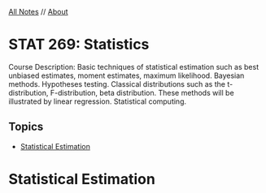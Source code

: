 <style>
h1 a {
  display: none;
}
</style>

[All Notes](http://karishmadaga.com/course-notes) // [About](http://karishmadaga.com)
# STAT 269: Statistics

Course Description: Basic techniques of statistical estimation such as best unbiased estimates, moment estimates, maximum likelihood. Bayesian methods. Hypotheses testing. Classical distributions such as the t-distribution, F-distribution, beta distribution. These methods will be illustrated by linear regression. Statistical computing.

## Topics

* [Statistical Estimation](#stat-est)




<h1 id = "#stat-est">Statistical Estimation</h1>
